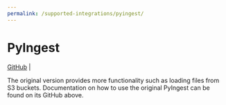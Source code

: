 ```yaml
---
permalink: /supported-integrations/pyingest/
---
```


# PyIngest

[GitHub](https://github.com/neo4j-field/pyingest) | 

The original version provides more functionality such as loading files from S3 buckets. Documentation on how to use the original PyIngest can be found on its GitHub above. 